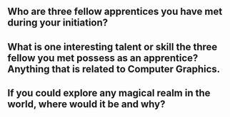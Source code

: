 ## Who are three fellow apprentices you have met during your initiation?

## What is one interesting talent or skill the three fellow you met possess as an apprentice? Anything that is related to Computer Graphics.

## If you could explore any magical realm in the world, where would it be and why?
